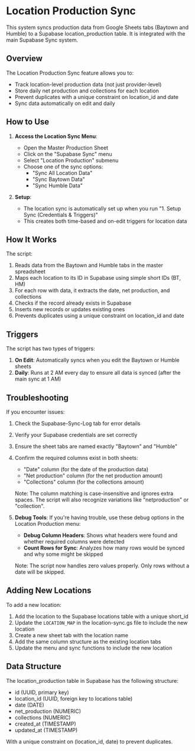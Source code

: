 # Location Production Sync

This system syncs production data from Google Sheets tabs (Baytown and Humble) to a Supabase location_production table. It is integrated with the main Supabase Sync system.

## Overview

The Location Production Sync feature allows you to:
- Track location-level production data (not just provider-level)
- Store daily net production and collections for each location
- Prevent duplicates with a unique constraint on location_id and date
- Sync data automatically on edit and daily

## How to Use

1. **Access the Location Sync Menu**:
   - Open the Master Production Sheet
   - Click on the "Supabase Sync" menu
   - Select "Location Production" submenu
   - Choose one of the sync options:
     - "Sync All Location Data"
     - "Sync Baytown Data"
     - "Sync Humble Data"

2. **Setup**:
   - The location sync is automatically set up when you run "1. Setup Sync (Credentials & Triggers)"
   - This creates both time-based and on-edit triggers for location data

## How It Works

The script:
1. Reads data from the Baytown and Humble tabs in the master spreadsheet
2. Maps each location to its ID in Supabase using simple short IDs (BT, HM)
3. For each row with data, it extracts the date, net production, and collections
4. Checks if the record already exists in Supabase
5. Inserts new records or updates existing ones
6. Prevents duplicates using a unique constraint on location_id and date

## Triggers

The script has two types of triggers:
1. **On Edit**: Automatically syncs when you edit the Baytown or Humble sheets
2. **Daily**: Runs at 2 AM every day to ensure all data is synced (after the main sync at 1 AM)

## Troubleshooting

If you encounter issues:
1. Check the Supabase-Sync-Log tab for error details
2. Verify your Supabase credentials are set correctly
3. Ensure the sheet tabs are named exactly "Baytown" and "Humble"
4. Confirm the required columns exist in both sheets:
   - "Date" column (for the date of the production data)
   - "Net production" column (for the net production amount)
   - "Collections" column (for the collections amount)

   Note: The column matching is case-insensitive and ignores extra spaces. The script will also recognize variations like "netproduction" or "collection".

5. **Debug Tools**: If you're having trouble, use these debug options in the Location Production menu:
   - **Debug Column Headers**: Shows what headers were found and whether required columns were detected
   - **Count Rows for Sync**: Analyzes how many rows would be synced and why some might be skipped

   Note: The script now handles zero values properly. Only rows without a date will be skipped.

## Adding New Locations

To add a new location:
1. Add the location to the Supabase locations table with a unique short_id
2. Update the `LOCATION_MAP` in the location-sync.gs file to include the new location
3. Create a new sheet tab with the location name
4. Add the same column structure as the existing location tabs
5. Update the menu and sync functions to include the new location

## Data Structure

The location_production table in Supabase has the following structure:
- id (UUID, primary key)
- location_id (UUID, foreign key to locations table)
- date (DATE)
- net_production (NUMERIC)
- collections (NUMERIC)
- created_at (TIMESTAMP)
- updated_at (TIMESTAMP)

With a unique constraint on (location_id, date) to prevent duplicates.
